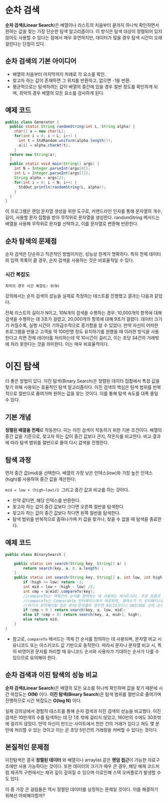# 순차 검색
**순차 검색(Linear Search**)은 배열이나 리스트의 처음부터 끝까지 하나씩 확인하면서 원하는 값을 찾는 가장 단순한 탐색 알고리즘이다. 
이 방식은 탐색 대상이 정렬되어 있지 않아도 사용할 수 있다는 점에서 매우 유연하지만, 데이터가 많을 경우 탐색 시간이 오래 걸린다는 단점이 있다.

## 순차 검색의 기본 아이디어
- 배열의 처음부터 마지막까지 차례로 각 요소를 확인.
- 찾고자 하는 값이 존재하면 그 위치를 반환하고, 없으면 -1을 반환.
- 평균적으로는 탐색하려는 값이 배열의 중간에 있을 경우 절반 정도를 확인하게 되며, 최악의 경우 배열의 모든 요소를 검사하게 된다.

## 예제 코드
``` java
public class Generator {
  public static String randomString(int L, String alpha) {
    char[] a = new char[L];
    for(int i = 0; i < L; i++) {
      int t = StdRandom.uniform(alpha.length());
      a[i] = alpha.charAt(t);
    }
  return new String(a);
  }
  public static void main(String[] args) {
    int N = Integer.parseInt(args[0]);
    int L = Integer.parseInt(args[1]);
    String alpha = args[2];
    for(int i = 0; i < N; i++) {
      StdOut.println(randomString(L, alpha));
    }
  }
}
```

이 프로그램은 랜덤 문자열 생성을 위한 도구로, 커맨드라인 인자를 통해 문자열의 개수, 길이, 사용할 문자 집합을 받아 무작위로 문자열을 생성한다.
randomString 메서드는 배열을 사용해 무작위로 문자를 선택하고, 이를 문자열로 변환해 반환한다.


## 순차 탐색의 문제점

순차 검색은 단순하고 직관적인 방법이지만, 성능상 한계가 명확하다. 특히 전체 데이터와 입력 목록이 클 경우, 순차 검색을 사용하는 것은 비효율적일 수 있다.

### 시간 복잡도
`최악의 경우 시간 복잡도: O(N)`

강의에서는 순차 검색의 성능을 실제로 측정하는 테스트를 진행했고 결과는 다음과 같았다.

전체 리스트의 길이가 N이고, 10N개의 검색을 수행하는 경우:
10,000개의 항목에 대해 검색을 수행하는 데 3초가 걸렸고, 20,000개의 항목에 대해 9초가 걸렸다.
데이터 크기가 커질수록, 실행 시간이 기하급수적으로 증가함을 알 수 있었다.
만약 자신이 어떠한 프로그램을 만들고 고객을 약 100만명 정도 유치하기를 원했을 때 이러한 방식을 사용한다고 치면 전체 데이터를 처리하는데 약 10시간이 걸리고, 이는 초당 34건의 거래밖에 처리 못한다는 것을 의미한다.
이는 매우 비효율적이다.


# 이진 탐색

더 좋은 방법이 있다. 이진 탐색(Binary Search)은 정렬된 데이터 집합에서 특정 값을 찾기 위해 사용되는 효율적인 탐색 알고리즘이다. 
이진 검색의 핵심은 탐색 범위를 반복적으로 절반으로 줄여가며 원하는 값을 찾는 것이다. 
이를 통해 탐색 속도를 대폭 줄일 수 있다.

## 기본 개념
**정렬된 배열을 전제**로 작동한다. 이는 이진 검색이 작동하기 위한 기본 조건이다. 배열의 중간 값을 기준으로, 찾고자 하는 값이 중간 값보다 큰지, 작은지를 비교한다.
비교 결과에 따라 탐색 범위를 절반으로 줄여 다시 검색을 진행한다.

## 탐색 과정
먼저 중간 값(mid)을 선택한다. 배열의 가장 낮은 인덱스(low)와 가장 높은 인덱스(high)를 사용하여 중간 값을 계산한다:

`mid = low + (high−low)/2`
​
그리고 중간 값과 비교를 하는 것이다.

- 만약 같다면, 해당 인덱스를 반환한다.
- 찾고자 하는 값이 중간 값보다 크다면 오른쪽 절반을 탐색한다.
- 찾고자 하는 값이 중간 값보다 작다면 왼쪽 절반을 탐색한다.
- 탐색 범위를 반복적으로 좁혀나가며 키 값을 찾거나, 찾을 수 없을 때 탐색을 종료한다.


## 예제 코드

``` java
public class BinarySearch {

	public static int search(String key, String[] a) {
		return search(key, a, 0, a.length) ;
	}
	public static int search(String key, String[] a, int low, int high) {
		if (high <= low) return -1;
		int mid = low + (high - low) /2;
		int cmp = a[mid].compareTo(key);
		//compareTo는 객체간의 순서를 정의하는 데 사용하는 메서드이다. 주로 정렬과 비교와 관련된 작업에 사용된다.
		//compareTo는 Comparable 인터페이스에서 제공되며, 클래스가 이 인터페이스를 구현하면 해당 클래스의 인스턴스들 간의 자연 정렬 순서를 정의할 수 있다.
		//여기서 유의해야할 점은 문자/문자열의 경우엔 ASCII코드나 UNICODE 상의 순서로 기준 삼기 때문에 사용시 유의가 필요하다.
		if (cmp > 0 ) return search(key, a, low, mid);
		else if (cmp < 0) return search(key, a, mid+1, high);
		else return mid;
	}
}
```
- 참고로, `compareTo` 메서드는 객체 간 순서를 정의하는 데 사용되며, 문자열 비교 시 유니코드 또는 아스키코드 값 기반으로 동작한다. 따라서 문자나 문자열 비교 시, 특히 비영어권 문자를 처리할 때 유니코드 순서와 사용자가 기대하는 순서가 다를 수 있으므로 유의해야 한다.


## 순차 검색과 이진 탐색의 성능 비교

**순차 검색(Linear Search**)은 배열의 모든 요소를 하나씩 확인하며 값을 찾기 때문에 시간 복잡도는 **O(N)** 이다.
**이진 탐색(Binary Search**)은 탐색 범위를 절반으로 줄여가며 진행하므로 시간 복잡도는 **O(log N)** 이다.


실제 강의상에서 경험적 테스트를 통해 순차 검색과 이진 검색의 성능을 비교했다.
이진 검색은 10만개의 수를 탐색하는 데 단 1초 밖에 걸리지 않았고, 160만의 수에도 30초밖에 걸리지 않았다.
만약 자신이 만드는 사이트에서 천만 건의 거래가 있다고 쳐도 몇 분 안에 처리할 수 있는 것이고 이는 곧 초당 5만건의 거래량을 커버할 수 있다는 것이다.


## 본질적인 문제점

이진탐색은 결국 **정렬된 데이터** 와 배열이나 arraylist 같은 **랜덤 접근**이 가능한 자료구조에만 사용 가능하다는 것이다.
또한 데이터의 크기가 매우 큰 경우, 해당 예제 코드처럼 재귀적 구현에서는 재귀 깊이 깊어질 수 있으며 이로인해 스택 오버플로가 발생할 수도 있다.

이 중 가장 큰 걸림돌은 역시 정렬된 데이터를 상정하는 문제일 것이다. 이를 해결하기 위해선 어찌해야할까?

